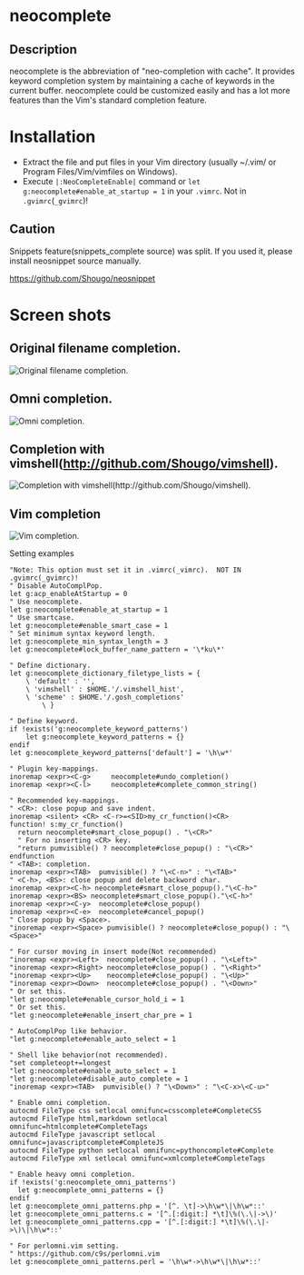 **neocomplete**
=================

Description
-----------

neocomplete is the abbreviation of "neo-completion with cache". It
provides keyword completion system by maintaining a cache of keywords in the
current buffer. neocomplete could be customized easily and has a lot more
features than the Vim's standard completion feature.

Installation
============

* Extract the file and put files in your Vim directory
   (usually ~/.vim/ or Program Files/Vim/vimfiles on Windows).
* Execute `|:NeoCompleteEnable|` command or
`let g:neocomplete#enable_at_startup = 1`
in your `.vimrc`. Not in `.gvimrc`(`_gvimrc`)!

Caution
-------

Snippets feature(snippets\_complete source) was split.
If you used it, please install neosnippet source manually.

https://github.com/Shougo/neosnippet

Screen shots
============

Original filename completion.
-----------
![Original filename completion.](http://1.bp.blogspot.com/_ci2yBnqzJgM/TD1O5_bOQ2I/AAAAAAAAADE/vHf9Xg_mrTI/s1600/filename_complete.png)

Omni completion.
----------------
![Omni completion.](http://2.bp.blogspot.com/_ci2yBnqzJgM/TD1PTolkTBI/AAAAAAAAADU/knJ3eniuHWI/s1600/omni_complete.png)

Completion with vimshell(http://github.com/Shougo/vimshell).
------------------------------------------------------------
![Completion with vimshell(http://github.com/Shougo/vimshell).](http://1.bp.blogspot.com/_ci2yBnqzJgM/TD1PLfdQrwI/AAAAAAAAADM/2pSFRTHwYOY/s1600/neocomplete_with_vimshell.png)

Vim completion
------------------------------------------------------------
![Vim completion.](http://1.bp.blogspot.com/_ci2yBnqzJgM/TD1PfKTlwnI/AAAAAAAAADs/nOGWTRLuae8/s1600/vim_complete.png)

Setting examples

```vim
"Note: This option must set it in .vimrc(_vimrc).  NOT IN .gvimrc(_gvimrc)!
" Disable AutoComplPop.
let g:acp_enableAtStartup = 0
" Use neocomplete.
let g:neocomplete#enable_at_startup = 1
" Use smartcase.
let g:neocomplete#enable_smart_case = 1
" Set minimum syntax keyword length.
let g:neocomplete_min_syntax_length = 3
let g:neocomplete#lock_buffer_name_pattern = '\*ku\*'

" Define dictionary.
let g:neocomplete_dictionary_filetype_lists = {
    \ 'default' : '',
    \ 'vimshell' : $HOME.'/.vimshell_hist',
    \ 'scheme' : $HOME.'/.gosh_completions'
        \ }

" Define keyword.
if !exists('g:neocomplete_keyword_patterns')
    let g:neocomplete_keyword_patterns = {}
endif
let g:neocomplete_keyword_patterns['default'] = '\h\w*'

" Plugin key-mappings.
inoremap <expr><C-g>     neocomplete#undo_completion()
inoremap <expr><C-l>     neocomplete#complete_common_string()

" Recommended key-mappings.
" <CR>: close popup and save indent.
inoremap <silent> <CR> <C-r>=<SID>my_cr_function()<CR>
function! s:my_cr_function()
  return neocomplete#smart_close_popup() . "\<CR>"
  " For no inserting <CR> key.
  "return pumvisible() ? neocomplete#close_popup() : "\<CR>"
endfunction
" <TAB>: completion.
inoremap <expr><TAB>  pumvisible() ? "\<C-n>" : "\<TAB>"
" <C-h>, <BS>: close popup and delete backword char.
inoremap <expr><C-h> neocomplete#smart_close_popup()."\<C-h>"
inoremap <expr><BS> neocomplete#smart_close_popup()."\<C-h>"
inoremap <expr><C-y>  neocomplete#close_popup()
inoremap <expr><C-e>  neocomplete#cancel_popup()
" Close popup by <Space>.
"inoremap <expr><Space> pumvisible() ? neocomplete#close_popup() : "\<Space>"

" For cursor moving in insert mode(Not recommended)
"inoremap <expr><Left>  neocomplete#close_popup() . "\<Left>"
"inoremap <expr><Right> neocomplete#close_popup() . "\<Right>"
"inoremap <expr><Up>    neocomplete#close_popup() . "\<Up>"
"inoremap <expr><Down>  neocomplete#close_popup() . "\<Down>"
" Or set this.
"let g:neocomplete#enable_cursor_hold_i = 1
" Or set this.
"let g:neocomplete#enable_insert_char_pre = 1

" AutoComplPop like behavior.
"let g:neocomplete#enable_auto_select = 1

" Shell like behavior(not recommended).
"set completeopt+=longest
"let g:neocomplete#enable_auto_select = 1
"let g:neocomplete#disable_auto_complete = 1
"inoremap <expr><TAB>  pumvisible() ? "\<Down>" : "\<C-x>\<C-u>"

" Enable omni completion.
autocmd FileType css setlocal omnifunc=csscomplete#CompleteCSS
autocmd FileType html,markdown setlocal omnifunc=htmlcomplete#CompleteTags
autocmd FileType javascript setlocal omnifunc=javascriptcomplete#CompleteJS
autocmd FileType python setlocal omnifunc=pythoncomplete#Complete
autocmd FileType xml setlocal omnifunc=xmlcomplete#CompleteTags

" Enable heavy omni completion.
if !exists('g:neocomplete_omni_patterns')
  let g:neocomplete_omni_patterns = {}
endif
let g:neocomplete_omni_patterns.php = '[^. \t]->\h\w*\|\h\w*::'
let g:neocomplete_omni_patterns.c = '[^.[:digit:] *\t]\%(\.\|->\)'
let g:neocomplete_omni_patterns.cpp = '[^.[:digit:] *\t]\%(\.\|->\)\|\h\w*::'

" For perlomni.vim setting.
" https://github.com/c9s/perlomni.vim
let g:neocomplete_omni_patterns.perl = '\h\w*->\h\w*\|\h\w*::'
```
